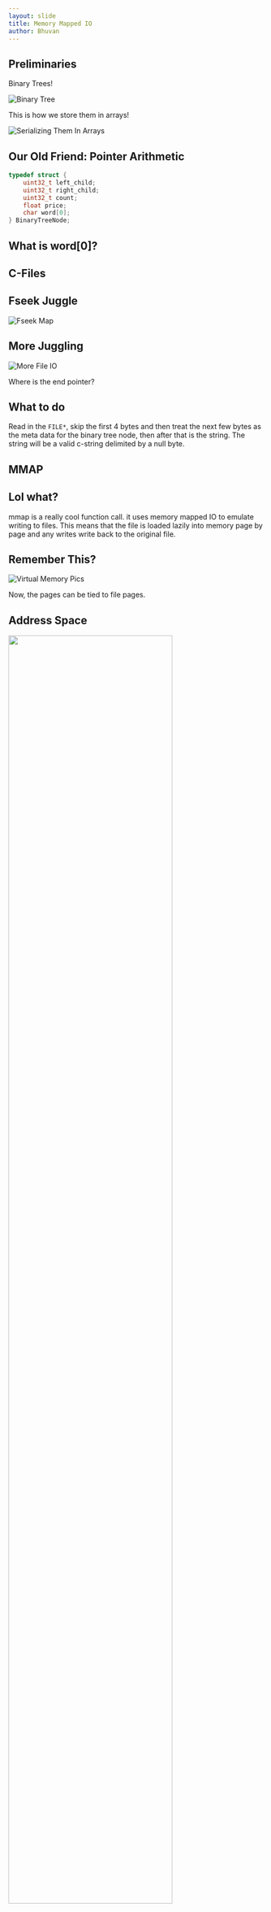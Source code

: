 ```yaml
---
layout: slide
title: Memory Mapped IO
author: Bhuvan
---
```


## Preliminaries

<vertical />

Binary Trees!

![Binary Tree](https://2.bp.blogspot.com/-SKDmvFFeO4k/V_0pb7xvuSI/AAAAAAAABTo/UlEmSIX29Qg3eZBFcHaq3SETawISEYewwCLcB/s1600/deserialized-binary-tree.png)

<vertical />

This is how we store them in arrays!

![Serializing Them In Arrays](http://d2vlcm61l7u1fs.cloudfront.net/media%2F858%2F858e0ee4-80a8-4837-8e97-c1925cdbb231%2FphppObXfG.png)

## Our Old Friend: Pointer Arithmetic

```C
typedef struct {
	uint32_t left_child;
	uint32_t right_child;
	uint32_t count;
	float price;
	char word[0];
} BinaryTreeNode;
```

## What is word[0]?

<horizontal />

## C-Files

## Fseek Juggle

![Fseek Map](http://forum.falinux.com/_clibimages/073_fseek.png)

## More Juggling

![More File IO](http://image.slidesharecdn.com/14-fiileio-130524022237-phpapp01/95/14-fiile-io-31-638.jpg)

Where is the end pointer?

## What to do

Read in the `FILE*`, skip the first 4 bytes and then treat the next few bytes as the meta data for the binary tree node, then after that is the string. The string will be a valid c-string delimited by a null byte.

<horizontal />

## MMAP

## Lol what?

mmap is a really cool function call. it uses memory mapped IO to emulate writing to files. This means that the file is loaded lazily into memory page by page and any writes write back to the original file.

## Remember This?

![Virtual Memory Pics](http://www.tldp.org/LDP/tlk/mm/vm.gif)

Now, the pages can be tied to file pages.


## Address Space

<img src="https://www.safaribooksonline.com/library/view/linux-system-programming/0596009585/httpatomoreillycomsourceoreillyimages47949.png" height="80%" width="80%">

## MMAP read-many

![MMAP Read a lot](http://www.linuxidc.com/upload/2011_08/110819060295692.gif)

## MMAP

Mmapping is lazy! Entire files may not be mmapped, you may just use parts of files and assign them to memory pages as they are needed because you don't need a file until the first time you need it.

<vertical />

Just like the function name says, mmap creates a memory mapping in the kernel and the kernel/CPU is free to do whatever under the hood so long as when a process asks for a memory address it will get the correct bytes and when the write happens, the write eventually goes through to the actual disk.

## How Do I Use It?

Read the man page!
